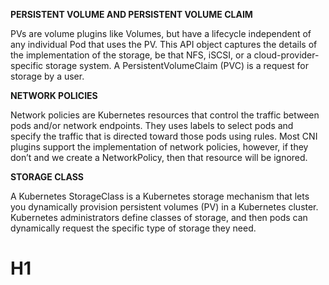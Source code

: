 **PERSISTENT VOLUME AND PERSISTENT VOLUME CLAIM**

PVs are volume plugins like Volumes, but have a lifecycle independent of any individual Pod that uses the PV. This API object captures the details of the implementation of the storage, be that NFS, iSCSI, or a cloud-provider-specific storage system. A PersistentVolumeClaim (PVC) is a request for storage by a user.

**NETWORK POLICIES**

Network policies are Kubernetes resources that control the traffic between pods and/or network endpoints. They uses labels to select pods and specify the traffic that is directed toward those pods using rules. Most CNI plugins support the implementation of network policies, however, if they don’t and we create a NetworkPolicy, then that resource will be ignored.

**STORAGE CLASS**

A Kubernetes StorageClass is a Kubernetes storage mechanism that lets you dynamically provision persistent volumes (PV) in a Kubernetes cluster. Kubernetes administrators define classes of storage, and then pods can dynamically request the specific type of storage they need.

# H1

